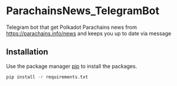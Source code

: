 # ParachainsNews_TelegramBot
Telegram bot that get  Polkadot Parachains news from https://parachains.info/news and keeps you up to date via message

## Installation

Use the package manager [pip](https://pip.pypa.io/en/stable/) to install the packages.

```bash
pip install -r requirements.txt
```
